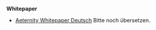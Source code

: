**Whitepaper**
* [Aeternity Whitepaper Deutsch](https://github.com/aeternity/wiki/wiki/%5BGerman%5D-White-Paper)
  Bitte noch übersetzen.
